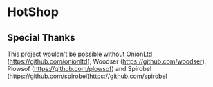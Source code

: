 # HotShop

## Special Thanks
This project wouldn't be possible without OnionLtd (https://github.com/onionltd), Woodser (https://github.com/woodser), Plowsof (https://github.com/plowsof) and Spirobel (https://github.com/spirobel)https://github.com/spirobel
